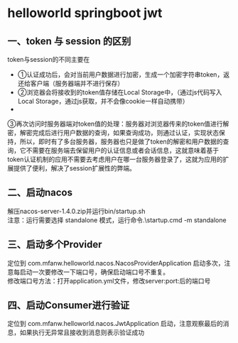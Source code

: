 # helloworld springboot jwt

## 一、token 与 session 的区别

token与session的不同主要在

- ①认证成功后，会对当前用户数据进行加密，生成一个加密字符串token，返还给客户端（服务器端并不进行保存）
- ②浏览器会将接收到的token值存储在Local Storage中，（通过js代码写入Local Storage，通过js获取，并不会像cookie一样自动携带）
-
③再次访问时服务器端对token值的处理：服务器对浏览器传来的token值进行解密，解密完成后进行用户数据的查询，如果查询成功，则通过认证，实现状态保持，所以，即时有了多台服务器，服务器也只是做了token的解密和用户数据的查询，它不需要在服务端去保留用户的认证信息或者会话信息，这就意味着基于token认证机制的应用不需要去考虑用户在哪一台服务器登录了，这就为应用的扩展提供了便利，解决了session扩展性的弊端。

## 二、启动nacos

解压nacos-server-1.4.0.zip并运行bin/startup.sh <br />
注意：运行需要选择 standalone 模式，运行命令.\startup.cmd -m standalone

## 三、启动多个Provider

定位到 com.mfanw.helloworld.nacos.NacosProviderApplication 启动多次，注意每启动一次要修改一下端口号，确保启动端口号不重复。<br />
修改端口号方法：打开application.yml文件，修改server:port:后的端口号

## 四、启动Consumer进行验证

定位到 com.mfanw.helloworld.nacos.JwtApplication 启动，注意观察最后的消息，如果执行无异常且接收到消息则表示验证成功
